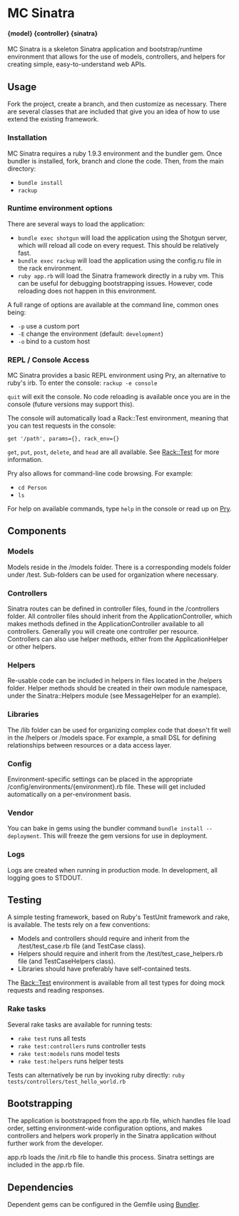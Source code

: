 # MC Sinatra
#### {model} {controller} {sinatra}
MC Sinatra is a skeleton Sinatra application and bootstrap/runtime environment that allows for the use of models, controllers, and helpers for creating simple, easy-to-understand web APIs.

## Usage
Fork the project, create a branch, and then customize as necessary. There are several classes that are included that give you an idea of how to use extend the existing framework.

### Installation
MC Sinatra requires a ruby 1.9.3 environment and the bundler gem. Once bundler is installed, fork, branch and clone the code. Then, from the main directory:

- `bundle install`
- `rackup`

### Runtime environment options
There are several ways to load the application:

- `bundle exec shotgun` will load the application using the Shotgun server, which will reload all code on every request. This should be relatively fast.
- `bundle exec rackup` will load the application using the config.ru file in the rack environment.
- `ruby app.rb` will load the Sinatra framework directly in a ruby vm. This can be useful for debugging bootstrapping issues. However, code reloading does not happen in this environment.

A full range of options are available at the command line, common ones being:

- `-p` use a custom port
- `-E` change the environment (default: `development`)
- `-o` bind to a custom host

### REPL / Console Access
MC Sinatra provides a basic REPL environment using Pry, an alternative to ruby's irb. To enter the console:
`rackup -e console`

`quit` will exit the console. No code reloading is available once you are in the console (future versions may support this).

The console will automatically load a Rack::Test environment, meaning that you can test requests in the console:

`get '/path', params={}, rack_env={}`

`get`, `put`, `post`, `delete`, and `head` are all available. See [Rack::Test](http://www.sinatrarb.com/testing.html) for more information.

Pry also allows for command-line code browsing. For example:

- `cd Person`
- `ls`

For help on available commands, type `help` in the console or read up on [Pry](http://pryrepl.org/).

## Components

### Models
Models reside in the /models folder. There is a corresponding models folder under /test. Sub-folders can be used for organization where necessary.

### Controllers
Sinatra routes can be defined in controller files, found in the /controllers folder. All controller files should inherit from the ApplicationController, which makes methods defined in the ApplicationController available to all controllers. Generally you will create one controller per resource. Controllers can also use helper methods, either from the ApplicationHelper or other helpers.

### Helpers
Re-usable code can be included in helpers in files located in the /helpers folder. Helper methods should be created in their own module namespace, under the Sinatra::Helpers module (see MessageHelper for an example).

### Libraries
The /lib folder can be used for organizing complex code that doesn't fit well in the /helpers or /models space. For example, a small DSL for defining relationships between resources or a data access layer.

### Config
Environment-specific settings can be placed in the appropriate /config/environments/{environment}.rb file. These will get included automatically on a per-environment basis.

### Vendor
You can bake in gems using the bundler command `bundle install --deployment`. This will freeze the gem versions for use in deployment.

### Logs
Logs are created when running in production mode. In development, all logging goes to STDOUT.

## Testing
A simple testing framework, based on Ruby's TestUnit framework and rake, is available. The tests rely on a few conventions:

- Models and controllers should require and inherit from the /test/test_case.rb file (and TestCase class).
- Helpers should require and inherit from the /test/test_case_helpers.rb file (and TestCaseHelpers class).
- Libraries should have preferably have self-contained tests.

The [Rack::Test](http://www.sinatrarb.com/testing.html) environment is available from all test types for doing mock requests and reading responses.

### Rake tasks
Several rake tasks are available for running tests:

- `rake test` runs all tests
- `rake test:controllers` runs controller tests
- `rake test:models` runs model tests
- `rake test:helpers` runs helper tests

Tests can alternatively be run by invoking ruby directly:
`ruby tests/controllers/test_hello_world.rb`

## Bootstrapping
The application is bootstrapped from the app.rb file, which handles file load order, setting environment-wide configuration options, and makes controllers and helpers work properly in the Sinatra application without further work from the developer.

app.rb loads the /init.rb file to handle this process. Sinatra settings are included in the app.rb file.

## Dependencies
Dependent gems can be configured in the Gemfile using [Bundler](http://gembundler.com/).